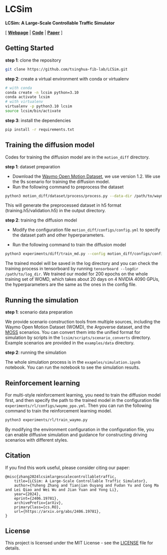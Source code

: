 # LCSim

**LCSim: A Large-Scale Controllable Traffic Simulator**

[
[**Webpage**](https://tsinghua-fib-lab.github.io/LCSim/) |
[**Code**](https://github.com/tsinghua-fib-lab/LCSim) |
[**Paper**](https://arxiv.org/abs/2406.19781)
]

## Getting Started

**step 1**: clone the repository

```bash
git clone https://github.com/tsinghua-fib-lab/LCSim.git
```

**step 2**: create a virtual environment with conda or virtualenv

```bash
# with conda
conda create -n lcsim python=3.10
conda activate lcsim
# with virtualenv
virtualenv -p python3.10 lcsim
source lcsim/bin/activate
```

**step 3**: install the dependencies

```bash
pip install -r requirements.txt
```

## Training the diffusion model

Codes for training the diffusion model are in the `motion_diff` directory.

**step 1**: dataset preparation

- Download the [Waymo Open Motion Dataset](https://waymo.com/open/data/motion/), we use version 1.2. We use the 9s scenario for training the diffusion model.
- Run the following command to preprocess the dataset

```bash
python3 motion_diff/dataset/process/process.py --data-dir /path/to/waymo_open_motion_dataset_v1.2 --output-dir /path/to/output_dir --dataset training/validation
```

This will generate the preprocessed dataset in h5 format (training.h5/validation.h5) in the output directory.

**step 2**: training the diffusion model

- Modify the configuration file `motion_diff/configs/config.yml` to specify the dataset path and other hyperparameters.

- Run the following command to train the diffusion model

```bash
python3 experiments/diff/train_md.py --config motion_diff/configs/config.yml --save /path/to/log_dir
```

The trained model will be saved in the log directory and you can check the training process in tensorboard by running `tensorboard --logdir /path/to/log_dir`. We trained our model for 200 epochs on the whole training set of WOMD, which takes about 20 days on 4 NVIDIA 4090 GPUs, the hyperparameters are the same as the ones in the config file.

## Running the simulation

**step 1**: scenario data preparation

We provide scenario construction tools from multiple sources, including the Waymo Open Motion Dataset (WOMD), the Argoverse dataset, and the [MOSS](https://moss.fiblab.net/) scenarios. You can convert them into the unified format for simulation by scripts in the `lcsim/scripts/scenario_converts` directory. Example scenarios are provided in the `examples/data` directory.

**step 2**: running the simulation

The whole simulation process is in the `exapmles/simulation.ipynb` notebook. You can run the notebook to see the simulation results.

## Reinforcement learning

For multi-style reinforcement learning, you need to train the diffusion model first, and then specify the path to the trained model in the configuration file `experiments/rl/configs/waymo_ppo.yml`. Then you can run the following command to train the reinforcement learning model.

```bash
python3 experiments/rl/train_waymo.py 
```

By modifying the environment configuration in the configuration file, you can enable diffusive simulation and guidance for constructing driving scenarios with different styles.

## Citation

If you find this work useful, please consider citing our paper:

```
@misc{zhang2024lcsimlargescalecontrollabletraffic,
    title={LCSim: A Large-Scale Controllable Traffic Simulator}, 
    author={Yuheng Zhang and Tianjian Ouyang and Fudan Yu and Cong Ma and Lei Qiao and Wei Wu and Jian Yuan and Yong Li},
    year={2024},
    eprint={2406.19781},
    archivePrefix={arXiv},
    primaryClass={cs.RO},
    url={https://arxiv.org/abs/2406.19781}, 
}
```

## License

This project is licensed under the MIT License - see the [LICENSE](LICENSE) file for details.
